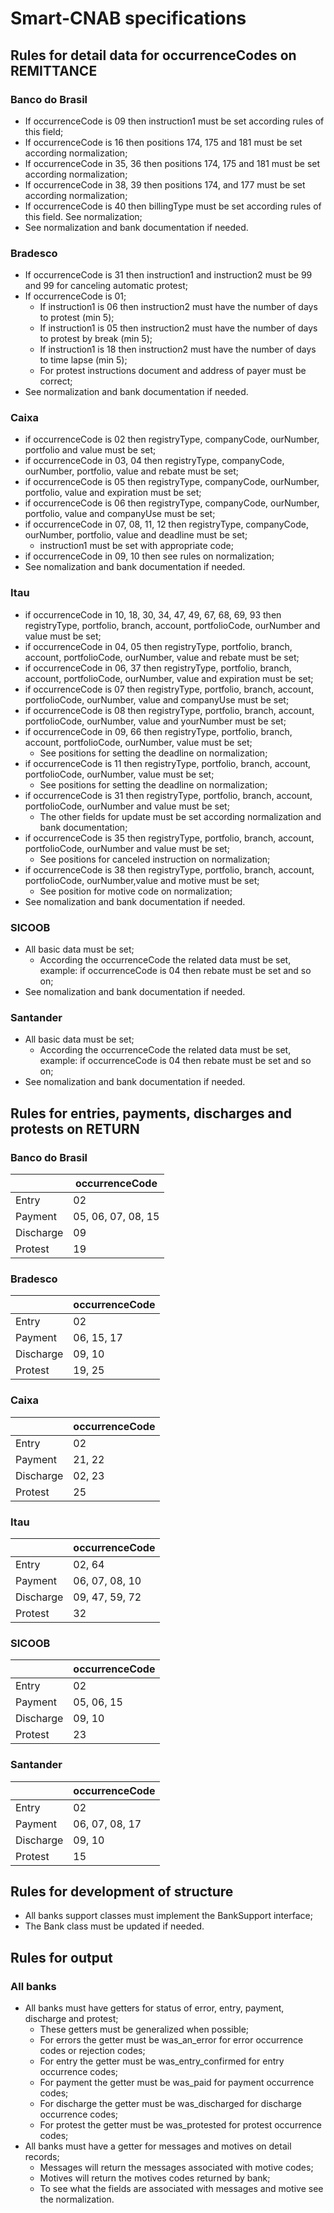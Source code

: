 # Smart-CNAB specifications


## Rules for detail data for occurrenceCodes on REMITTANCE

### Banco do Brasil

- If occurrenceCode is 09 then instruction1 must be set according rules of this
    field;
- If occurrenceCode is 16 then positions 174, 175 and 181 must be set according
    normalization;
- If occurrenceCode in 35, 36 then positions 174, 175 and 181 must be set
    according normalization;
- If occurrenceCode in 38, 39 then positions 174, and 177 must be set according
    normalization;
- If occurrenceCode is 40 then billingType must be set according rules of this
    field. See normalization;
- See normalization and bank documentation if needed.

### Bradesco

- If occurrenceCode is 31 then instruction1 and instruction2 must be 99 and 99
    for canceling automatic protest;
- If occurrenceCode is 01;
    - If instruction1 is 06 then instruction2 must have the number of days to
        protest (min 5);
    - If instruction1 is 05 then instruction2 must have the number of days to
        protest by break (min 5);
    - If instruction1 is 18 then instruction2 must have the number of days to
        time lapse (min 5);
    - For protest instructions document and address of payer must be correct;
- See normalization and bank documentation if needed.

### Caixa

- if occurrenceCode is 02 then registryType, companyCode, ourNumber, portfolio
    and value must be set;
- if occurrenceCode in 03, 04 then registryType, companyCode, ourNumber,
    portfolio, value and rebate must be set;
- if occurrenceCode is 05 then registryType, companyCode, ourNumber, portfolio,
    value and expiration must be set;
- if occurrenceCode is 06 then registryType, companyCode, ourNumber, portfolio,
    value and companyUse must be set;
- if occurrenceCode in 07, 08, 11, 12 then registryType, companyCode, ourNumber,
    portfolio, value and deadline must be set;
    - instruction1 must be set with appropriate code;
- if occurrenceCode in 09, 10 then see rules on normalization;
- See nomalization and bank documentation if needed.

### Itau

- if occurrenceCode in 10, 18, 30, 34, 47, 49, 67, 68, 69, 93 then registryType,
    portfolio, branch, account, portfolioCode, ourNumber and value must be set;
- if occurrenceCode in 04, 05 then registryType, portfolio, branch, account,
    portfolioCode, ourNumber, value and rebate must be set;
- if occurrenceCode in 06, 37 then registryType, portfolio, branch, account,
    portfolioCode, ourNumber, value and expiration must be set;
- if occurrenceCode is 07 then registryType, portfolio, branch, account,
    portfolioCode, ourNumber, value and companyUse must be set;
- if occurrenceCode is 08 then registryType, portfolio, branch, account,
    portfolioCode, ourNumber, value and yourNumber must be set;
- if occurrenceCode in 09, 66 then registryType, portfolio, branch, account,
    portfolioCode, ourNumber, value must be set;
    - See positions for setting the deadline on normalization;
- if occurrenceCode is 11 then registryType, portfolio, branch, account,
    portfolioCode, ourNumber, value must be set;
    - See positions for setting the deadline on normalization;
- if occurrenceCode is 31 then registryType, portfolio, branch, account,
    portfolioCode, ourNumber and value must be set;
    - The other fields for update must be set according normalization and bank
        documentation;
- if occurrenceCode is 35 then registryType, portfolio, branch, account,
    portfolioCode, ourNumber and value must be set;
    - See positions for canceled instruction on normalization;
- if occurrenceCode is 38 then registryType, portfolio, branch, account,
    portfolioCode, ourNumber,value and motive must be set;
    - See position for motive code on normalization;
- See nomalization and bank documentation if needed.

### SICOOB

- All basic data must be set;
    - According the occurrenceCode the related data must be set, example: if
        occurrenceCode is 04 then rebate must be set and so on;
- See nomalization and bank documentation if needed.

### Santander

- All basic data must be set;
    - According the occurrenceCode the related data must be set, example: if
        occurrenceCode is 04 then rebate must be set and so on;
- See nomalization and bank documentation if needed.

## Rules for entries, payments, discharges and protests on RETURN

### Banco do Brasil

|            | occurrenceCode          |
|------------|-------------------------|
| Entry      | 02                      |
| Payment    | 05, 06, 07, 08, 15      |
| Discharge  | 09                      |
| Protest    | 19                      |

### Bradesco

|            | occurrenceCode          |
|------------|-------------------------|
| Entry      | 02                      |
| Payment    | 06, 15, 17              |
| Discharge  | 09, 10                  |
| Protest    | 19, 25                  |

### Caixa

|            | occurrenceCode          |
|------------|-------------------------|
| Entry      | 02                      |
| Payment    | 21, 22                  |
| Discharge  | 02, 23                  |
| Protest    | 25                      |

### Itau

|            | occurrenceCode          |
|------------|-------------------------|
| Entry      | 02, 64                  |
| Payment    | 06, 07, 08, 10          |
| Discharge  | 09, 47, 59, 72          |
| Protest    | 32                      |

### SICOOB

|            | occurrenceCode          |
|------------|-------------------------|
| Entry      | 02                      |
| Payment    | 05, 06, 15              |
| Discharge  | 09, 10                  |
| Protest    | 23                      |

### Santander

|            | occurrenceCode          |
|------------|-------------------------|
| Entry      | 02                      |
| Payment    | 06, 07, 08, 17          |
| Discharge  | 09, 10                  |
| Protest    | 15                      |


## Rules for development of structure

- All banks support classes must implement the BankSupport interface;
- The Bank class must be updated if needed.

## Rules for output

### All banks

- All banks must have getters for status of error, entry, payment, discharge and protest;
    - These getters must be generalized when possible;
    - For errors the getter must be was_an_error for error occurrence codes or
        rejection codes;
    - For entry the getter must be was_entry_confirmed for entry occurrence codes;
    - For payment the getter must be was_paid for payment occurrence codes;
    - For discharge the getter must be was_discharged for discharge occurrence
        codes;
    - For protest the getter must be was_protested for protest occurrence codes;
- All banks must have a getter for messages and motives on detail records;
    - Messages will return the messages associated with motive codes;
    - Motives will return the motives codes returned by bank;
    - To see what the fields are associated with messages and motive see the
        normalization.
